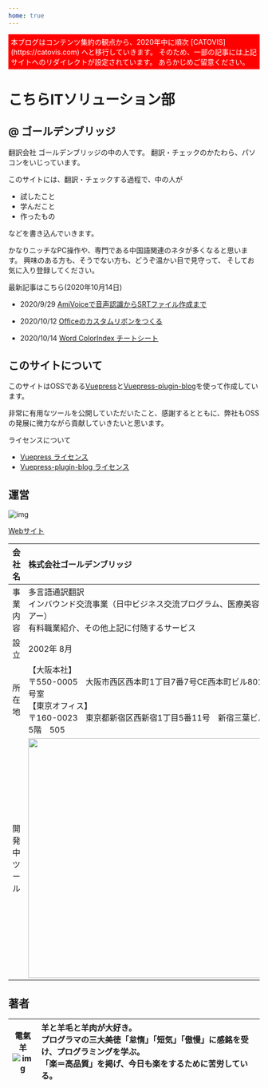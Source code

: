 ```yaml
---
home: true
---
```


<div style="background-color: red; color: white; padding: 5px">
本ブログはコンテンツ集約の観点から、2020年中に順次 [CATOVIS](https://catovis.com) へと移行していきます。
そのため、一部の記事には上記サイトへのリダイレクトが設定されています。
あらかじめご留意ください。
</div>

# こちらITソリューション部
## @ ゴールデンブリッジ
翻訳会社 ゴールデンブリッジの中の人です。
翻訳・チェックのかたわら、パソコンをいじっています。

このサイトには、翻訳・チェックする過程で、中の人が

- 試したこと
- 学んだこと
- 作ったもの

などを書き込んでいきます。

かなりニッチなPC操作や、専門である中国語関連のネタが多くなると思います。
興味のある方も、そうでない方も、どうぞ温かい目で見守って、
そしてお気に入り登録してください。

最新記事はこちら(2020年10月14日)

- 2020/9/29
  [AmiVoiceで音声認識からSRTファイル作成まで](./pg/2020/09/29/amivoice-srt/)

- 2020/10/12
  [Officeのカスタムリボンをつくる](./pg/2020/10/12/office-customui/)

- 2020/10/14
  [Word ColorIndex チートシート](./pg/2020/10/14/word-colorindex/)


## このサイトについて
このサイトはOSSである[Vuepress](https://vuepress.vuejs.org/)と[Vuepress-plugin-blog](https://vuepress-plugin-blog.ulivz.com/)を使って作成しています。

非常に有用なツールを公開していただいたこと、感謝するとともに、弊社もOSSの発展に微力ながら貢献していきたいと思います。

ライセンスについて
- [Vuepress ライセンス](https://github.com/vuejs/vuepress/blob/master/LICENSE)
- [Vuepress-plugin-blog ライセンス](https://github.com/vuepressjs/vuepress-plugin-blog/blob/master/LICENSE)

## 運営
![img](logo_header.png)

[Webサイト](http://goldenbridge2002.com)

| 会社名 | 株式会社ゴールデンブリッジ |
| ----- | :--- |
| 事業内容 | 多言語通訳翻訳<br />インバウンド交流事業（日中ビジネス交流プログラム、医療美容ツアー）<br />有料職業紹介、その他上記に付随するサービス |
| 設立 | 2002年 8月 |
| 所在地 | 【大阪本社】<br />〒550-0005　大阪市西区西本町1丁目7番7号CE西本町ビル801号室<br />【東京オフィス】<br />〒160-0023　東京都新宿区西新宿1丁目5番11号　新宿三葉ビル5階　505 |
| 開発中ツール | <a href="https://catovis.com"><img src="catovis-logo-with-title.png" width="480px"></a> |

## 著者
| 電氣羊<br />![img](DianziYang.png) | 羊と羊毛と羊肉が大好き。<br />プログラマの三大美徳「怠惰」「短気」「傲慢」に感銘を受け、プログラミングを学ぶ。<br />「楽＝高品質」を掲げ、今日も楽をするために苦労している。 |
|---|:---|